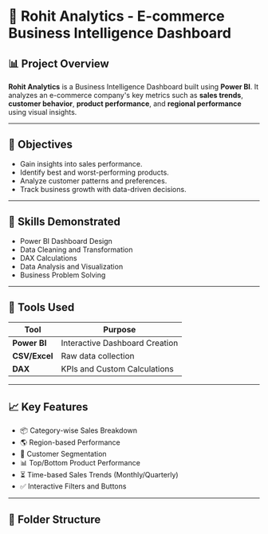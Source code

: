 # 🛒 Rohit Analytics - E-commerce Business Intelligence Dashboard

## 📊 Project Overview
**Rohit Analytics** is a Business Intelligence Dashboard built using **Power BI**. It analyzes an e-commerce company's key metrics such as **sales trends**, **customer behavior**, **product performance**, and **regional performance** using visual insights.

---

## 🎯 Objectives
- Gain insights into sales performance.
- Identify best and worst-performing products.
- Analyze customer patterns and preferences.
- Track business growth with data-driven decisions.

---

## 🧠 Skills Demonstrated
- Power BI Dashboard Design  
- Data Cleaning and Transformation  
- DAX Calculations  
- Data Analysis and Visualization  
- Business Problem Solving

---

## 🧰 Tools Used
| Tool        | Purpose                          |
|-------------|----------------------------------|
| **Power BI**| Interactive Dashboard Creation   |
| **CSV/Excel** | Raw data collection             |
| **DAX**     | KPIs and Custom Calculations     |

---

## 📈 Key Features
- 📦 Category-wise Sales Breakdown
- 🌎 Region-based Performance
- 🧍 Customer Segmentation
- 📊 Top/Bottom Product Performance
- ⏳ Time-based Sales Trends (Monthly/Quarterly)
- ✅ Interactive Filters and Buttons

---

## 📁 Folder Structure
